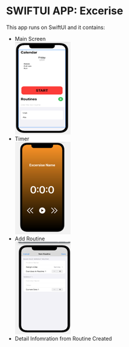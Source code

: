# SWIFTUI APP: Excerise


This app runs on SwiftUI and it contains: </br>
* Main Screen </br>
<img src="Project_Info/image/main.jpg" width="150" height="250"/> </br>
* Timer </br>
<img src="Project_Info/image/timer.jpg" width="150" height="250"/> </br>
* Add Routine </br>
<img src="Project_Info/image/add.jpg" width="150" height="250"/> </br>
* Detail Infomration from Routine Created </br>
